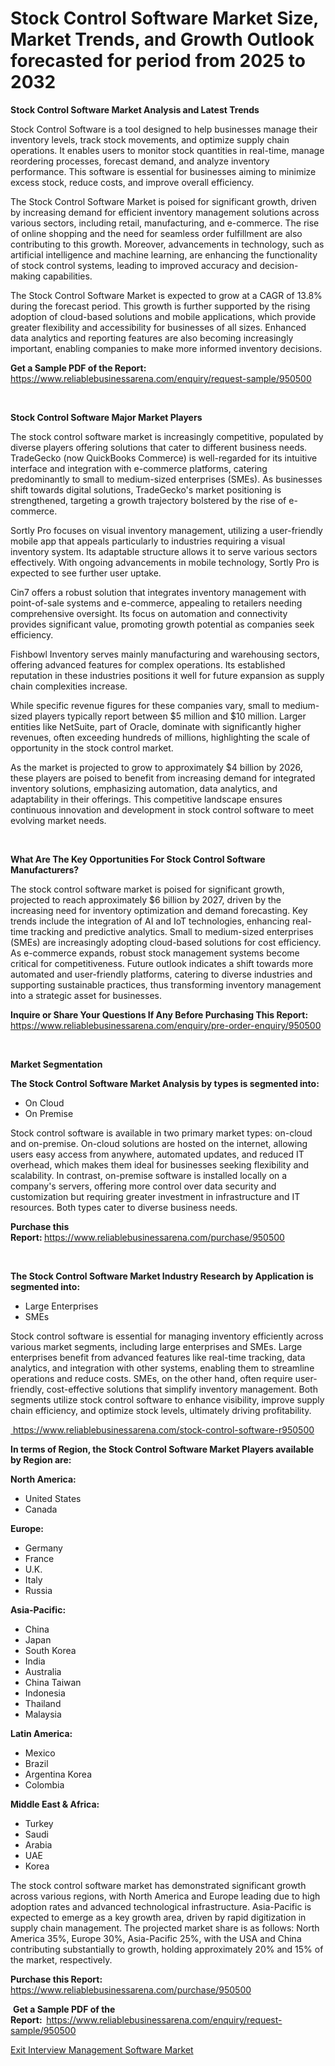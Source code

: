 <p><h1>Stock Control Software Market Size, Market Trends, and Growth Outlook forecasted for period from 2025 to 2032</h1></p><p><strong>Stock Control Software Market Analysis and Latest Trends</strong></p>
<p><p>Stock Control Software is a tool designed to help businesses manage their inventory levels, track stock movements, and optimize supply chain operations. It enables users to monitor stock quantities in real-time, manage reordering processes, forecast demand, and analyze inventory performance. This software is essential for businesses aiming to minimize excess stock, reduce costs, and improve overall efficiency.</p><p>The Stock Control Software Market is poised for significant growth, driven by increasing demand for efficient inventory management solutions across various sectors, including retail, manufacturing, and e-commerce. The rise of online shopping and the need for seamless order fulfillment are also contributing to this growth. Moreover, advancements in technology, such as artificial intelligence and machine learning, are enhancing the functionality of stock control systems, leading to improved accuracy and decision-making capabilities.</p><p>The Stock Control Software Market is expected to grow at a CAGR of 13.8% during the forecast period. This growth is further supported by the rising adoption of cloud-based solutions and mobile applications, which provide greater flexibility and accessibility for businesses of all sizes. Enhanced data analytics and reporting features are also becoming increasingly important, enabling companies to make more informed inventory decisions.</p></p>
<p><strong>Get a Sample PDF of the Report:&nbsp;</strong> <a href="https://www.reliablebusinessarena.com/enquiry/request-sample/950500?utm_campaign=2175&utm_medium=2&utm_source=Github&utm_content=ia&utm_term=06032025&utm_id=stock-control-software">https://www.reliablebusinessarena.com/enquiry/request-sample/950500</a></p>
<p>&nbsp;</p>
<p><strong>Stock Control Software Major Market Players</strong></p>
<p><p>The stock control software market is increasingly competitive, populated by diverse players offering solutions that cater to different business needs. TradeGecko (now QuickBooks Commerce) is well-regarded for its intuitive interface and integration with e-commerce platforms, catering predominantly to small to medium-sized enterprises (SMEs). As businesses shift towards digital solutions, TradeGecko's market positioning is strengthened, targeting a growth trajectory bolstered by the rise of e-commerce.</p><p>Sortly Pro focuses on visual inventory management, utilizing a user-friendly mobile app that appeals particularly to industries requiring a visual inventory system. Its adaptable structure allows it to serve various sectors effectively. With ongoing advancements in mobile technology, Sortly Pro is expected to see further user uptake.</p><p>Cin7 offers a robust solution that integrates inventory management with point-of-sale systems and e-commerce, appealing to retailers needing comprehensive oversight. Its focus on automation and connectivity provides significant value, promoting growth potential as companies seek efficiency.</p><p>Fishbowl Inventory serves mainly manufacturing and warehousing sectors, offering advanced features for complex operations. Its established reputation in these industries positions it well for future expansion as supply chain complexities increase.</p><p>While specific revenue figures for these companies vary, small to medium-sized players typically report between $5 million and $10 million. Larger entities like NetSuite, part of Oracle, dominate with significantly higher revenues, often exceeding hundreds of millions, highlighting the scale of opportunity in the stock control market.</p><p>As the market is projected to grow to approximately $4 billion by 2026, these players are poised to benefit from increasing demand for integrated inventory solutions, emphasizing automation, data analytics, and adaptability in their offerings. This competitive landscape ensures continuous innovation and development in stock control software to meet evolving market needs.</p></p>
<p>&nbsp;</p>
<p><strong>What Are The Key Opportunities For Stock Control Software Manufacturers?</strong></p>
<p><p>The stock control software market is poised for significant growth, projected to reach approximately $6 billion by 2027, driven by the increasing need for inventory optimization and demand forecasting. Key trends include the integration of AI and IoT technologies, enhancing real-time tracking and predictive analytics. Small to medium-sized enterprises (SMEs) are increasingly adopting cloud-based solutions for cost efficiency. As e-commerce expands, robust stock management systems become critical for competitiveness. Future outlook indicates a shift towards more automated and user-friendly platforms, catering to diverse industries and supporting sustainable practices, thus transforming inventory management into a strategic asset for businesses.</p></p>
<p><strong>Inquire or Share Your Questions If Any Before Purchasing This Report:</strong> <a href="https://www.reliablebusinessarena.com/enquiry/pre-order-enquiry/950500?utm_campaign=2175&utm_medium=2&utm_source=Github&utm_content=ia&utm_term=06032025&utm_id=stock-control-software">https://www.reliablebusinessarena.com/enquiry/pre-order-enquiry/950500</a></p>
<p>&nbsp;</p>
<p><strong>Market Segmentation</strong></p>
<p><strong>The Stock Control Software Market Analysis by types is segmented into:</strong></p>
<p><ul><li>On Cloud</li><li>On Premise</li></ul></p>
<p><p>Stock control software is available in two primary market types: on-cloud and on-premise. On-cloud solutions are hosted on the internet, allowing users easy access from anywhere, automated updates, and reduced IT overhead, which makes them ideal for businesses seeking flexibility and scalability. In contrast, on-premise software is installed locally on a company's servers, offering more control over data security and customization but requiring greater investment in infrastructure and IT resources. Both types cater to diverse business needs.</p></p>
<p><strong>Purchase this Report:&nbsp;</strong><a href="https://www.reliablebusinessarena.com/purchase/950500?utm_campaign=2175&utm_medium=2&utm_source=Github&utm_content=ia&utm_term=06032025&utm_id=stock-control-software">https://www.reliablebusinessarena.com/purchase/950500</a></p>
<p>&nbsp;</p>
<p><strong>The Stock Control Software Market Industry Research by Application is segmented into:</strong></p>
<p><ul><li>Large Enterprises</li><li>SMEs</li></ul></p>
<p><p>Stock control software is essential for managing inventory efficiently across various market segments, including large enterprises and SMEs. Large enterprises benefit from advanced features like real-time tracking, data analytics, and integration with other systems, enabling them to streamline operations and reduce costs. SMEs, on the other hand, often require user-friendly, cost-effective solutions that simplify inventory management. Both segments utilize stock control software to enhance visibility, improve supply chain efficiency, and optimize stock levels, ultimately driving profitability.</p></p>
<p><a href="https://www.reliablebusinessarena.com/stock-control-software-r950500?utm_campaign=2175&utm_medium=2&utm_source=Github&utm_content=ia&utm_term=06032025&utm_id=stock-control-software">&nbsp;https://www.reliablebusinessarena.com/stock-control-software-r950500</a></p>
<p><strong>In terms of Region, the Stock Control Software Market Players available by Region are:</strong></p>
<p>
    <p> <strong> North America: </strong>
        <ul>
            <li>United States</li>
            <li>Canada</li>
        </ul>
        </p> 
    <p> <strong> Europe: </strong>
        <ul>
            <li>Germany</li>
            <li>France</li>
            <li>U.K.</li>
            <li>Italy</li>
            <li>Russia</li>
        </ul>
        </p> 
    <p> <strong> Asia-Pacific: </strong>
        <ul>
            <li>China</li>
            <li>Japan</li>
            <li>South Korea</li>
            <li>India</li>
            <li>Australia</li>
            <li>China Taiwan</li>
            <li>Indonesia</li>
            <li>Thailand</li>
            <li>Malaysia</li>
        </ul>
        </p> 
    <p> <strong> Latin America: </strong>
        <ul>
            <li>Mexico</li>
            <li>Brazil</li>
            <li>Argentina Korea</li>
            <li>Colombia</li>
        </ul>
        </p> 
    <p> <strong> Middle East & Africa: </strong>
        <ul>
            <li>Turkey</li>
            <li>Saudi</li>
            <li>Arabia</li>
            <li>UAE</li>
            <li>Korea</li>
        </ul>
    </p>
    </p>
<p><p>The stock control software market has demonstrated significant growth across various regions, with North America and Europe leading due to high adoption rates and advanced technological infrastructure. Asia-Pacific is expected to emerge as a key growth area, driven by rapid digitization in supply chain management. The projected market share is as follows: North America 35%, Europe 30%, Asia-Pacific 25%, with the USA and China contributing substantially to growth, holding approximately 20% and 15% of the market, respectively.</p></p>
<p><strong>Purchase this Report: </strong><a href="https://www.reliablebusinessarena.com/purchase/950500?utm_campaign=2175&utm_medium=2&utm_source=Github&utm_content=ia&utm_term=06032025&utm_id=stock-control-software">https://www.reliablebusinessarena.com/purchase/950500</a></p>
<p>&nbsp;<strong>Get a Sample PDF of the Report:&nbsp;&nbsp;</strong><a href="https://www.reliablebusinessarena.com/enquiry/request-sample/950500?utm_campaign=2175&utm_medium=2&utm_source=Github&utm_content=ia&utm_term=06032025&utm_id=stock-control-software">https://www.reliablebusinessarena.com/enquiry/request-sample/950500</a></p>
<p><strong></strong></p>
<p><p><a href="https://github.com/JosephineMcguire65/Market-Research-Report-List-1/blob/main/exit-interview-management-software-market.md?utm_campaign=2175&utm_medium=2&utm_source=Github&utm_content=ia&utm_term=06032025&utm_id=stock-control-software">Exit Interview Management Software Market</a></p></p>